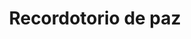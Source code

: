 ---
pid: llp299
title: Recordotorio de paz
location_transcription: 
coordinates: "[-75.163508902393, 39.955174169838]"
zipcode: 
gen_neighborhood: 
neighborhood: 
outside_phl: 
age: 
age_range: 
instagram: 
image_file_name: llp_299.jpg
proposal_transcription: si yo podiera aser un monumento yo aria ono para recordar
  esos momento cuando estaban luchando por U.S. Grasuas a esas personas hoy somos
  livres y hay mucha paz en alguns perzo nas
topic: History,Violence
topic_summary: 0, 0
type: Sculpture Statue
keywords_other: peace, war, fighting, flag
credit: 
image_labels: 
twitter: 
facebook: 
permalink: "/monuments/llp299/"
layout: item-page
---